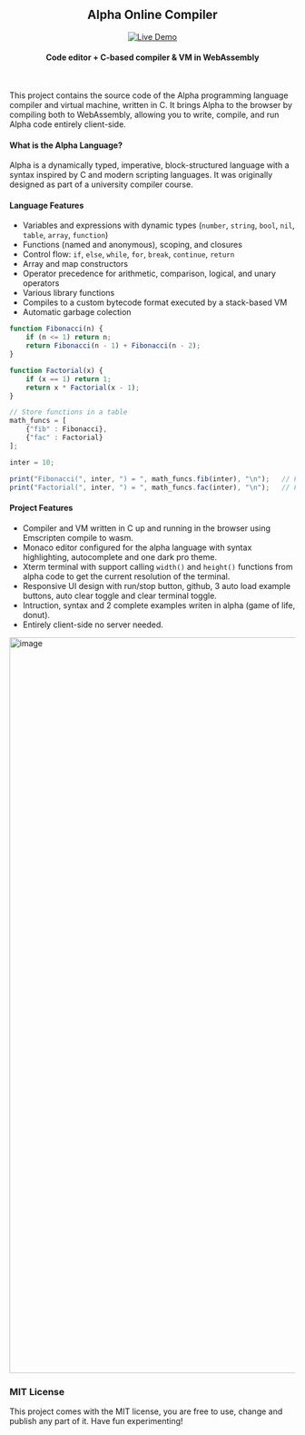 <div id="top"></div>

<h2 align="center">Alpha Online Compiler</h2>
<p align="center">
  <a href="https://joefelek.github.io/Alpha-Compiler/" target="_blank" rel="noopener">
    <img alt="Live Demo" src="https://img.shields.io/badge/Live%20Demo-Open-brightgreen?style=for-the-badge">
  </a>
</p>
<h4 align="center">Code editor + C-based compiler & VM in WebAssembly</h4>


<br>


This project contains the source code of the Alpha programming language compiler and virtual machine, written in C. It brings Alpha to the browser by compiling both to WebAssembly, allowing you to write, compile, and run Alpha code entirely client-side.

#### What is the Alpha Language?

Alpha is a dynamically typed, imperative, block-structured language with a syntax inspired by C and modern scripting languages. It was originally designed as part of a university compiler course.<br>

#### Language Features
- Variables and expressions with dynamic types (`number`, `string`, `bool`, `nil`, `table`, `array`, `function`)
- Functions (named and anonymous), scoping, and closures
- Control flow: `if`, `else`, `while`, `for`, `break`, `continue`, `return`
- Array and map constructors
- Operator precedence for arithmetic, comparison, logical, and unary operators
- Various library functions
- Compiles to a custom bytecode format executed by a stack-based VM
- Automatic garbage colection
```javascript
function Fibonacci(n) {
    if (n <= 1) return n;
    return Fibonacci(n - 1) + Fibonacci(n - 2);
}

function Factorial(x) {
    if (x == 1) return 1;
    return x * Factorial(x - 1);
}

// Store functions in a table
math_funcs = [
    {"fib" : Fibonacci},
    {"fac" : Factorial}
];

inter = 10;

print("Fibonacci(", inter, ") = ", math_funcs.fib(inter), "\n");   // Fibonacci(10) = 55
print("Factorial(", inter, ") = ", math_funcs.fac(inter), "\n");   // Factorial(10) = 3628800
```


#### Project Features
- Compiler and VM written in C up and running in the browser using Emscripten compile to wasm.
- Monaco editor configured for the alpha language with syntax highlighting, autocomplete and one dark pro theme.
- Xterm terminal with support calling `width()` and `height()` functions from alpha code to get the current resolution of the terminal.
- Responsive UI design with run/stop button, github, 3 auto load example buttons, auto clear toggle and clear terminal toggle.
- Intruction, syntax and 2 complete examples writen in alpha (game of life, donut).
- Entirely client-side no server needed.

<img width="2558" height="1297" alt="image" src="https://github.com/user-attachments/assets/96789c87-d62a-4aef-9515-d436cf1da0e6" /><div id="top"></div>


### MIT License
This project comes with the MIT license, you are free to use, change and publish any part of it. Have fun experimenting!
